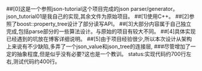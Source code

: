 ##[0]这是一个参照json-tutorial这个项目完成的json parser/generator。json_tutorial01是我自己的实现,其余文件为原始项目。
##[1]使用C++。
##[2]参照了boost::property_tree设计了部分读写API。
##[3]大部分内容属于自己独立完成,包括parse部分的一些算法设计。与原始的项目有较大不同。
##[4]具体实现已经遇到的坑放在博客详细说明。
##[5]由于项目经验很少,所以本次设计从架构上来说有不少缺陷,多弄了一个json_value和json_tree的连接层,
###尽管增加了一定的抽象程度,但是似乎没有必要?这也是一个教训。
status:实现代码约700行左右,测试代码约400行。

